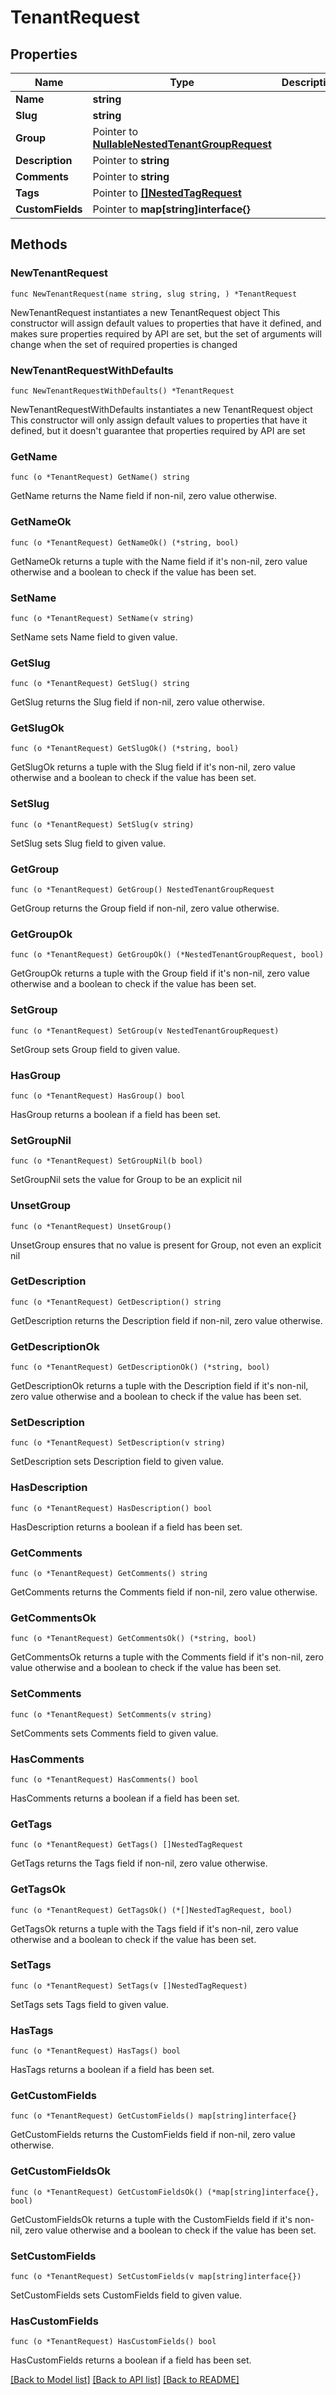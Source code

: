 # TenantRequest

## Properties

Name | Type | Description | Notes
------------ | ------------- | ------------- | -------------
**Name** | **string** |  | 
**Slug** | **string** |  | 
**Group** | Pointer to [**NullableNestedTenantGroupRequest**](NestedTenantGroupRequest.md) |  | [optional] 
**Description** | Pointer to **string** |  | [optional] 
**Comments** | Pointer to **string** |  | [optional] 
**Tags** | Pointer to [**[]NestedTagRequest**](NestedTagRequest.md) |  | [optional] 
**CustomFields** | Pointer to **map[string]interface{}** |  | [optional] 

## Methods

### NewTenantRequest

`func NewTenantRequest(name string, slug string, ) *TenantRequest`

NewTenantRequest instantiates a new TenantRequest object
This constructor will assign default values to properties that have it defined,
and makes sure properties required by API are set, but the set of arguments
will change when the set of required properties is changed

### NewTenantRequestWithDefaults

`func NewTenantRequestWithDefaults() *TenantRequest`

NewTenantRequestWithDefaults instantiates a new TenantRequest object
This constructor will only assign default values to properties that have it defined,
but it doesn't guarantee that properties required by API are set

### GetName

`func (o *TenantRequest) GetName() string`

GetName returns the Name field if non-nil, zero value otherwise.

### GetNameOk

`func (o *TenantRequest) GetNameOk() (*string, bool)`

GetNameOk returns a tuple with the Name field if it's non-nil, zero value otherwise
and a boolean to check if the value has been set.

### SetName

`func (o *TenantRequest) SetName(v string)`

SetName sets Name field to given value.


### GetSlug

`func (o *TenantRequest) GetSlug() string`

GetSlug returns the Slug field if non-nil, zero value otherwise.

### GetSlugOk

`func (o *TenantRequest) GetSlugOk() (*string, bool)`

GetSlugOk returns a tuple with the Slug field if it's non-nil, zero value otherwise
and a boolean to check if the value has been set.

### SetSlug

`func (o *TenantRequest) SetSlug(v string)`

SetSlug sets Slug field to given value.


### GetGroup

`func (o *TenantRequest) GetGroup() NestedTenantGroupRequest`

GetGroup returns the Group field if non-nil, zero value otherwise.

### GetGroupOk

`func (o *TenantRequest) GetGroupOk() (*NestedTenantGroupRequest, bool)`

GetGroupOk returns a tuple with the Group field if it's non-nil, zero value otherwise
and a boolean to check if the value has been set.

### SetGroup

`func (o *TenantRequest) SetGroup(v NestedTenantGroupRequest)`

SetGroup sets Group field to given value.

### HasGroup

`func (o *TenantRequest) HasGroup() bool`

HasGroup returns a boolean if a field has been set.

### SetGroupNil

`func (o *TenantRequest) SetGroupNil(b bool)`

 SetGroupNil sets the value for Group to be an explicit nil

### UnsetGroup
`func (o *TenantRequest) UnsetGroup()`

UnsetGroup ensures that no value is present for Group, not even an explicit nil
### GetDescription

`func (o *TenantRequest) GetDescription() string`

GetDescription returns the Description field if non-nil, zero value otherwise.

### GetDescriptionOk

`func (o *TenantRequest) GetDescriptionOk() (*string, bool)`

GetDescriptionOk returns a tuple with the Description field if it's non-nil, zero value otherwise
and a boolean to check if the value has been set.

### SetDescription

`func (o *TenantRequest) SetDescription(v string)`

SetDescription sets Description field to given value.

### HasDescription

`func (o *TenantRequest) HasDescription() bool`

HasDescription returns a boolean if a field has been set.

### GetComments

`func (o *TenantRequest) GetComments() string`

GetComments returns the Comments field if non-nil, zero value otherwise.

### GetCommentsOk

`func (o *TenantRequest) GetCommentsOk() (*string, bool)`

GetCommentsOk returns a tuple with the Comments field if it's non-nil, zero value otherwise
and a boolean to check if the value has been set.

### SetComments

`func (o *TenantRequest) SetComments(v string)`

SetComments sets Comments field to given value.

### HasComments

`func (o *TenantRequest) HasComments() bool`

HasComments returns a boolean if a field has been set.

### GetTags

`func (o *TenantRequest) GetTags() []NestedTagRequest`

GetTags returns the Tags field if non-nil, zero value otherwise.

### GetTagsOk

`func (o *TenantRequest) GetTagsOk() (*[]NestedTagRequest, bool)`

GetTagsOk returns a tuple with the Tags field if it's non-nil, zero value otherwise
and a boolean to check if the value has been set.

### SetTags

`func (o *TenantRequest) SetTags(v []NestedTagRequest)`

SetTags sets Tags field to given value.

### HasTags

`func (o *TenantRequest) HasTags() bool`

HasTags returns a boolean if a field has been set.

### GetCustomFields

`func (o *TenantRequest) GetCustomFields() map[string]interface{}`

GetCustomFields returns the CustomFields field if non-nil, zero value otherwise.

### GetCustomFieldsOk

`func (o *TenantRequest) GetCustomFieldsOk() (*map[string]interface{}, bool)`

GetCustomFieldsOk returns a tuple with the CustomFields field if it's non-nil, zero value otherwise
and a boolean to check if the value has been set.

### SetCustomFields

`func (o *TenantRequest) SetCustomFields(v map[string]interface{})`

SetCustomFields sets CustomFields field to given value.

### HasCustomFields

`func (o *TenantRequest) HasCustomFields() bool`

HasCustomFields returns a boolean if a field has been set.


[[Back to Model list]](../README.md#documentation-for-models) [[Back to API list]](../README.md#documentation-for-api-endpoints) [[Back to README]](../README.md)


